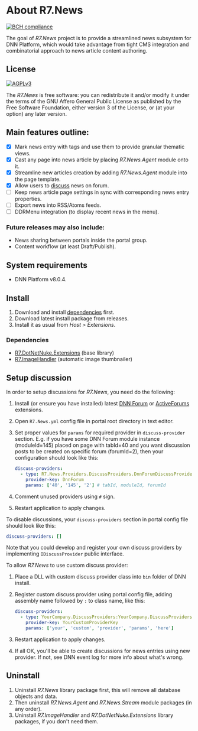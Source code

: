 # About R7.News

[![BCH compliance](https://bettercodehub.com/edge/badge/roman-yagodin/R7.News)](https://bettercodehub.com/)

The goal of *R7.News* project is to provide a streamlined news subsystem for DNN Platform, 
which would take advantage from tight CMS integration and combinatorial approach to news article content authoring.

## License

[![AGPLv3](https://www.gnu.org/graphics/agplv3-155x51.png)](https://www.gnu.org/licenses/agpl-3.0.html)

The *R7.News* is free software: you can redistribute it and/or modify it under the terms of 
the GNU Affero General Public License as published by the Free Software Foundation, either version 3 of the License, 
or (at your option) any later version.

## Main features outline:

- [x] Mark news entry with tags and use them to provide granular thematic views.
- [x] Cast any page into news article by placing *R7.News.Agent* module onto it.
- [x] Streamline new articles creation by adding *R7.News.Agent* module into the page template.
- [x] Allow users to [discuss](#discuss) news on forum.
- [ ] Keep news article page settings in sync with corresponding news entry properties.
- [ ] Export news into RSS/Atoms feeds.
- [ ] DDRMenu integration (to display recent news in the menu).

### Future releases may also include:

* News sharing between portals inside the portal group.
* Content workflow (at least Draft/Publish).

## System requirements

* DNN Platform v8.0.4.

## Install

1. Download and install [dependencies](#dependencies) first.
2. Download latest install package from releases.
3. Install it as usual from *Host &gt; Extensions*.

### <a name="dependencies">Dependencies</a>

* [R7.DotNetNuke.Extensions](https://github.com/roman-yagodin/R7.DotNetNuke.Extensions) (base library)
* [R7.ImageHandler](https://github.com/roman-yagodin/R7.ImageHandler) (automatic image thumbnailer)

## <a name="discuss">Setup discussion</a>

In order to setup discussions for *R7.News*, you need do the following:

1. Install (or ensure you have installed) latest [DNN Forum](https://github.com/juvander/DotNetNuke-Forum)
   or [ActiveForums](https://github.com/ActiveForums/ActiveForums) extensions.
2. Open `R7.News.yml` config file in portal root directory in text editor.
3. Set proper values for `params` for required provider in `discuss-provider` section.
   E.g. if you have some DNN Forum module instance (moduleId=145) placed on page with tabId=40
   and you want discussion posts to be created on specific forum (forumId=2), then your configuration
   should look like this:

   ```YAML
   discuss-providers:
     - type: R7.News.Providers.DiscussProviders.DnnForumDiscussProvider
       provider-key: DnnForum
       params: ['40', '145', '2'] # tabId, moduleId, forumId
    ```

4. Comment unused providers using `#` sign.
5. Restart application to apply changes.

To disable discussions, your `discuss-providers` section in portal config file should look like this:

```YAML
discuss-providers: []
```

Note that you could develop and register your own discuss providers by implementing `IDiscussProvider` public interface.

To allow *R7.News* to use custom discuss provider:

1. Place a DLL with custom discuss provider class into `bin` folder of DNN install.
2. Register custom discuss provider using portal config file, adding assembly name followed by `:` to class name, like this:

   ```YAML
   discuss-providers:
     - type: YourCompany.DiscussProviders:YourCompany.DiscussProviders.YourCustomDiscussProvider
       provider-key: YourCustomProviderKey
       params: ['your', 'custom', 'provider', 'params', 'here']
    ```

3. Restart application to apply changes.
4. If all OK, you'll be able to create discussions for news entries using new provider.
   If not, see DNN event log for more info about what's wrong.

## Uninstall

1. Uninstall *R7.News* library package first, this will remove all database objects and data.
2. Then uninstall *R7.News.Agent* and *R7.News.Stream* module packages (in any order).
3. Uninstall *R7.ImageHandler* and *R7.DotNetNuke.Extensions* library packages, if you don't need them.
